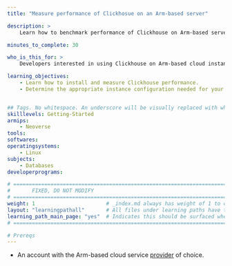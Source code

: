 ```yaml
---
title: "Measure performance of Clickhosue on an Arm-based server" 

description: >
    Learn how to benchmark performance of Clickhouse on Arm-based server.

minutes_to_complete: 30

who_is_this_for: >
    Developers interested in using Clickhouse on Arm-based cloud instances.

learning_objectives:
    - Learn how to install and measure Clickhouse performance.
    - Determine the appropriate instance configuration needed for your workloads.


## Tags. No whitespace. An underscore will be visually replaced with whitespace.
skilllevels: Getting-Started
armips:
    - Neoverse
tools:
softwares:
operatingsystems:
    - Linux
subjects:
    - Databases	
developerprograms:

# ================================================================================
#       FIXED, DO NOT MODIFY
# ================================================================================
weight: 1                       # _index.md always has weight of 1 to order correctly
layout: "learningpathall"       # All files under learning paths have this same wrapper
learning_path_main_page: "yes"  # Indicates this should be surfaced when looking for related content. Only set for _index.md of learning path content.
# ================================================================================

# Prereqs
---
```

- An account with the Arm-based cloud service [provider](../providers/) of choice.
